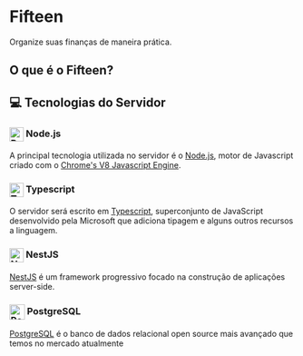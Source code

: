 # Fifteen
Organize suas finanças de maneira prática.

## O que é o Fifteen?


## 💻 Tecnologias do Servidor

### <img src="https://humancoders-formations.s3.amazonaws.com/uploads/course/logo/14/thumb_bigger_formation-node-js.png" alt="React Native" width="25px" align="center"> Node.js
A principal tecnologia utilizada no servidor é o [Node.js](https://nodejs.org/en/), motor de Javascript criado com o [Chrome's V8 Javascript Engine](https://v8.dev/).

### <img src="https://cdn.worldvectorlogo.com/logos/typescript.svg" alt="Typescript" width="25px" align="center"> Typescript
O servidor será escrito em [Typescript](https://www.typescriptlang.org/), superconjunto de JavaScript desenvolvido pela Microsoft que adiciona tipagem e alguns outros recursos a linguagem.

### <img src="https://avatars3.githubusercontent.com/u/28507035?s=400&v=4" alt="NestJS" width="25px" align="center">  NestJS
[NestJS](https://nestjs.com/) é um framework progressivo focado na construção de aplicações server-side.

### <img src="https://upload.wikimedia.org/wikipedia/commons/thumb/2/29/Postgresql_elephant.svg/1200px-Postgresql_elephant.svg.png" alt="Postgresql" width="27px" align="center">  PostgreSQL
[PostgreSQL](https://www.postgresql.org/) é o banco de dados relacional open source mais avançado que temos no mercado atualmente
